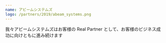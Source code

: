 ```yaml
---
name: アビームシステムズ
logo: /partners/2019/abeam_systems.png
---
```


我々アビームシステムズはお客様の Real Partner として、お客様のビジネス成功に向けともに進み続けます
